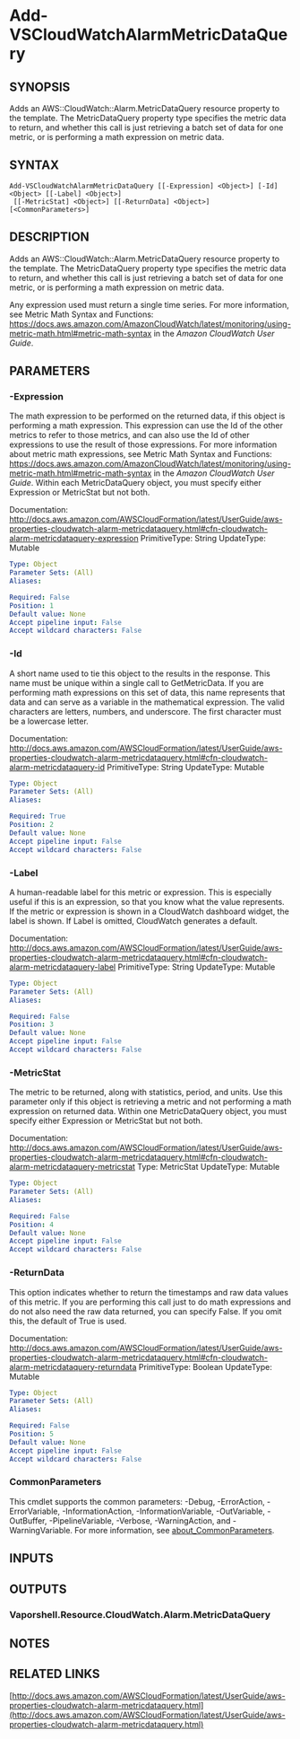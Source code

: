 # Add-VSCloudWatchAlarmMetricDataQuery

## SYNOPSIS
Adds an AWS::CloudWatch::Alarm.MetricDataQuery resource property to the template.
The MetricDataQuery property type specifies the metric data to return, and whether this call is just retrieving a batch set of data for one metric, or is performing a math expression on metric data.

## SYNTAX

```
Add-VSCloudWatchAlarmMetricDataQuery [[-Expression] <Object>] [-Id] <Object> [[-Label] <Object>]
 [[-MetricStat] <Object>] [[-ReturnData] <Object>] [<CommonParameters>]
```

## DESCRIPTION
Adds an AWS::CloudWatch::Alarm.MetricDataQuery resource property to the template.
The MetricDataQuery property type specifies the metric data to return, and whether this call is just retrieving a batch set of data for one metric, or is performing a math expression on metric data.

Any expression used must return a single time series.
For more information, see Metric Math Syntax and Functions: https://docs.aws.amazon.com/AmazonCloudWatch/latest/monitoring/using-metric-math.html#metric-math-syntax in the *Amazon CloudWatch User Guide*.

## PARAMETERS

### -Expression
The math expression to be performed on the returned data, if this object is performing a math expression.
This expression can use the Id of the other metrics to refer to those metrics, and can also use the Id of other expressions to use the result of those expressions.
For more information about metric math expressions, see Metric Math Syntax and Functions: https://docs.aws.amazon.com/AmazonCloudWatch/latest/monitoring/using-metric-math.html#metric-math-syntax in the *Amazon CloudWatch User Guide*.
Within each MetricDataQuery object, you must specify either Expression or MetricStat but not both.

Documentation: http://docs.aws.amazon.com/AWSCloudFormation/latest/UserGuide/aws-properties-cloudwatch-alarm-metricdataquery.html#cfn-cloudwatch-alarm-metricdataquery-expression
PrimitiveType: String
UpdateType: Mutable

```yaml
Type: Object
Parameter Sets: (All)
Aliases:

Required: False
Position: 1
Default value: None
Accept pipeline input: False
Accept wildcard characters: False
```

### -Id
A short name used to tie this object to the results in the response.
This name must be unique within a single call to GetMetricData.
If you are performing math expressions on this set of data, this name represents that data and can serve as a variable in the mathematical expression.
The valid characters are letters, numbers, and underscore.
The first character must be a lowercase letter.

Documentation: http://docs.aws.amazon.com/AWSCloudFormation/latest/UserGuide/aws-properties-cloudwatch-alarm-metricdataquery.html#cfn-cloudwatch-alarm-metricdataquery-id
PrimitiveType: String
UpdateType: Mutable

```yaml
Type: Object
Parameter Sets: (All)
Aliases:

Required: True
Position: 2
Default value: None
Accept pipeline input: False
Accept wildcard characters: False
```

### -Label
A human-readable label for this metric or expression.
This is especially useful if this is an expression, so that you know what the value represents.
If the metric or expression is shown in a CloudWatch dashboard widget, the label is shown.
If Label is omitted, CloudWatch generates a default.

Documentation: http://docs.aws.amazon.com/AWSCloudFormation/latest/UserGuide/aws-properties-cloudwatch-alarm-metricdataquery.html#cfn-cloudwatch-alarm-metricdataquery-label
PrimitiveType: String
UpdateType: Mutable

```yaml
Type: Object
Parameter Sets: (All)
Aliases:

Required: False
Position: 3
Default value: None
Accept pipeline input: False
Accept wildcard characters: False
```

### -MetricStat
The metric to be returned, along with statistics, period, and units.
Use this parameter only if this object is retrieving a metric and not performing a math expression on returned data.
Within one MetricDataQuery object, you must specify either Expression or MetricStat but not both.

Documentation: http://docs.aws.amazon.com/AWSCloudFormation/latest/UserGuide/aws-properties-cloudwatch-alarm-metricdataquery.html#cfn-cloudwatch-alarm-metricdataquery-metricstat
Type: MetricStat
UpdateType: Mutable

```yaml
Type: Object
Parameter Sets: (All)
Aliases:

Required: False
Position: 4
Default value: None
Accept pipeline input: False
Accept wildcard characters: False
```

### -ReturnData
This option indicates whether to return the timestamps and raw data values of this metric.
If you are performing this call just to do math expressions and do not also need the raw data returned, you can specify False.
If you omit this, the default of True is used.

Documentation: http://docs.aws.amazon.com/AWSCloudFormation/latest/UserGuide/aws-properties-cloudwatch-alarm-metricdataquery.html#cfn-cloudwatch-alarm-metricdataquery-returndata
PrimitiveType: Boolean
UpdateType: Mutable

```yaml
Type: Object
Parameter Sets: (All)
Aliases:

Required: False
Position: 5
Default value: None
Accept pipeline input: False
Accept wildcard characters: False
```

### CommonParameters
This cmdlet supports the common parameters: -Debug, -ErrorAction, -ErrorVariable, -InformationAction, -InformationVariable, -OutVariable, -OutBuffer, -PipelineVariable, -Verbose, -WarningAction, and -WarningVariable. For more information, see [about_CommonParameters](http://go.microsoft.com/fwlink/?LinkID=113216).

## INPUTS

## OUTPUTS

### Vaporshell.Resource.CloudWatch.Alarm.MetricDataQuery
## NOTES

## RELATED LINKS

[http://docs.aws.amazon.com/AWSCloudFormation/latest/UserGuide/aws-properties-cloudwatch-alarm-metricdataquery.html](http://docs.aws.amazon.com/AWSCloudFormation/latest/UserGuide/aws-properties-cloudwatch-alarm-metricdataquery.html)

